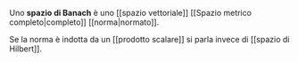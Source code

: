 Uno **spazio di Banach** è uno [[spazio vettoriale]] [[Spazio metrico completo|completo]] [[norma|normato]].

Se la norma è indotta da un [[prodotto scalare]] si parla invece di [[spazio di Hilbert]].